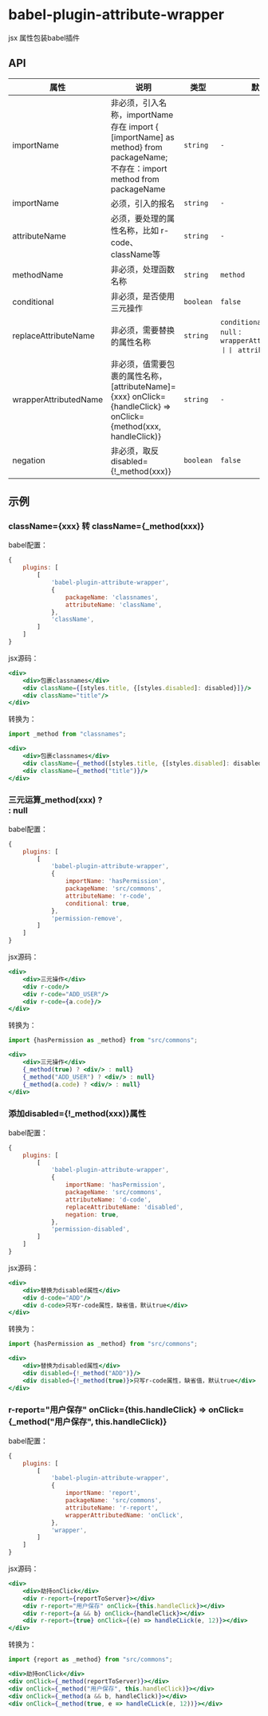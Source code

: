 # babel-plugin-attribute-wrapper

jsx 属性包装babel插件 

## API

| 属性 | 说明 | 类型 | 默认值 |
| --- | --- | --- | --- |
| importName | 非必须，引入名称，importName存在 import { [importName] as method} from packageName; 不存在：import method from packageName | `string` | `-` |
| importName | 必须，引入的报名 | `string` | `-` |
| attributeName | 必须，要处理的属性名称，比如 r-code、className等 | `string` | `-` |
| methodName | 非必须，处理函数名称 | `string` | `method` |
| conditional | 非必须，是否使用三元操作 | `boolean` | `false` |
| replaceAttributeName | 非必须，需要替换的属性名称 | `string` | `conditional===true` ? `null` : `wrapperAttributedName 丨丨 attributeName`; |
| wrapperAttributedName | 非必须，值需要包裹的属性名称，[attributeName]={xxx} onClick={handleClick} => onClick={method(xxx, handleClick)} | `string` | `-` |
| negation | 非必须，取反 disabled={!_method(xxx)} | `boolean` | `false` |

## 示例

### className={xxx} 转 className={_method(xxx)}

babel配置：

```js
{
    plugins: [
        [
            'babel-plugin-attribute-wrapper',
            {
                packageName: 'classnames',
                attributeName: 'className',
            },
            'className',
        ]
    ]
}
```

jsx源码：

```jsx
<div>
    <div>包裹classnames</div>
    <div className={[styles.title, {[styles.disabled]: disabled}]}/>
    <div className="title"/>
</div>
```

转换为：

```jsx
import _method from "classnames";

<div>
    <div>包裹classnames</div>
    <div className={_method([styles.title, {[styles.disabled]: disabled}])}/>
    <div className={_method("title")}/>
</div>
```

### 三元运算_method(xxx) ? <div> : null

babel配置：

```js
{
    plugins: [
        [
            'babel-plugin-attribute-wrapper',
            {
                importName: 'hasPermission',
                packageName: 'src/commons',
                attributeName: 'r-code',
                conditional: true,
            },
            'permission-remove',
        ]
    ]
}
```

jsx源码：

```jsx
<div>
    <div>三元操作</div>
    <div r-code/>
    <div r-code="ADD_USER"/>
    <div r-code={a.code}/>
</div>
```

转换为：

```jsx
import {hasPermission as _method} from "src/commons";

<div>
    <div>三元操作</div>
    {_method(true) ? <div/> : null}
    {_method("ADD_USER") ? <div/> : null}
    {_method(a.code) ? <div/> : null}
</div>
```

### 添加disabled={!_method(xxx)}属性

babel配置：

```js
{
    plugins: [
        [
            'babel-plugin-attribute-wrapper',
            {
                importName: 'hasPermission',
                packageName: 'src/commons',
                attributeName: 'd-code',
                replaceAttributeName: 'disabled',
                negation: true,
            },
            'permission-disabled',
        ]
    ]
}
```

jsx源码：

```jsx
<div>
    <div>替换为disabled属性</div>
    <div d-code="ADD"/>
    <div d-code>只写r-code属性，缺省值，默认true</div>
</div>
```

转换为：

```jsx
import {hasPermission as _method} from "src/commons";

<div>
    <div>替换为disabled属性</div>
    <div disabled={!_method("ADD")}/>
    <div disabled={!_method(true)}>只写r-code属性，缺省值，默认true</div>
</div>
```

### r-report="用户保存" onClick={this.handleClick} => onClick={_method("用户保存", this.handleClick)}

babel配置：

```js
{
    plugins: [
        [
            'babel-plugin-attribute-wrapper',
            {
                importName: 'report',
                packageName: 'src/commons',
                attributeName: 'r-report',
                wrapperAttributedName: 'onClick',
            },
            'wrapper',
        ]
    ]
}
```

jsx源码：

```jsx
<div>
    <div>劫持onClick</div>
    <div r-report={reportToServer}></div>
    <div r-report="用户保存" onClick={this.handleClick}></div>
    <div r-report={a && b} onClick={handleClick}></div>
    <div r-report={true} onClick={(e) => handleCLick(e, 12)}></div>
</div>
```

转换为：

```jsx
import {report as _method} from "src/commons";

<div>劫持onClick</div>
<div onClick={_method(reportToServer)}></div>
<div onClick={_method("用户保存", this.handleClick)}></div>
<div onClick={_method(a && b, handleClick)}></div>
<div onClick={_method(true, e => handleCLick(e, 12))}></div>
```
